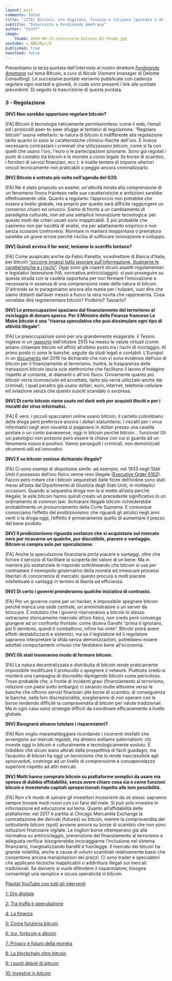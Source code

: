 ```yaml
---
layout: post
comments: false
title: "[ITA] Bitcoin: oro digitale, finanza e tulipani (puntata 3 di 11)"
subtitle: "Intervista a Ferdinando Ametrano"
author: "Staff"
image:
    thumb: 2019-06-25-intervista-bitcoin-03-thumb.jpg
youtube: v_NQkJBycjQ
published: true
newsfeed: false
---
```


Presentiamo la terza puntata dell'intervista al nostro direttore
[*Ferdinando Ametrano*](https://www.ametrano.net)
sul tema Bitcoin, a cura di *Nicole Vismara* (manager di Deloitte Consulting). Le successive puntate verranno pubblicate con cadenza regolare ogni martedì e giovedì, in coda sono presenti i link alle puntate precedenti. Di seguito la trascrizione di questa puntata.

### 3 - Regolazione

**[NV] Non sarebbe opportuno regolare bitcoin?**

[FA] Bitcoin è tecnologia nativamente permissionless: come il web, l’email ed i protocolli peer-to-peer sfugge ai tentativi di regolazione. “Regolare bitcoin” suona velleitario: la natura di bitcoin è indifferente alla regolazione tanto quanto lo sono le caratteristiche chimico-fisiche dell'oro. È invece necessario contrastare i criminali che utilizzassero bitcoin, come si fa con quelli che usano l'oro, l'euro o le partecipazioni azionarie. Sono già regolati i punti di contatto tra bitcoin e le monete a corso legale (le borse di scambio, i fornitori di servizi finanziari, ecc.): è inutile tentare di imporre ulteriori vincoli tecnicamente non praticabili o peggio ancora criminalizzarlo.

**[NV] Bitcoin è entrato più volte nell’agenda del G20.**

[FA] Ne è stato proposto un esame: un'attività mirata alla comprensione di un fenomeno finora frainteso nelle sue caratteristiche e ambizioni sarebbe effettivamente utile. Quanto a regolarlo: l’approccio non potrebbe che essere a livello globale, ma proprio per questo sarà difficile raggiungere un consenso chiaro ed univoco. Siamo di fronte a un cambiamento di paradigma culturale, non ad una semplice innovazione tecnologica: per questo molti dei criteri usuali sono inapplicabili. È più probabile che capiremo non per lucidità di analisi, ma per adattamento empirico e non senza scossoni controversi. Normare in maniera inopportuna o prematura sarebbe un grave errore perché rischia di soffocare innovazione e sviluppo.

**[NV] Quindi evviva il far west, teniamo lo sceriffo lontano?**

[FA] Come auspicato anche da Fabio Panetta, vicedirettore di Banca d’Italia, per bitcoin [“occorre innanzi tutto lavorare sull’informazione, illustrarne le caratteristiche e i rischi”](https://www.lastampa.it/2018/01/02/economia/i-nostri-istituti-fuori-gioco-se-non-innovano-amazon-pu-diventare-un-big-del-credito-0sg7dLD8aF6xF9F8qJ5q6O/pagina.html). Oggi sono già coperti alcuni aspetti regolamentari e legislativi (esenzione IVA, normativa antiriciclaggio): si può proseguire su questa strada con la cautela opportuna per non fermare l’innovazione e necessaria in assenza di una comprensione reale della natura di bitcoin. D'altronde se lo paragoniamo ancora alla mania per i tulipani, vuol dire che siamo distanti dall’aver messo a fuoco la vera novità che rappresenta. Cosa vorrebbe dire regolamentare bitcoin? Proibirlo? Tassarlo?

**[NV] Le preoccupazioni spaziano dal finanziamento del terrorismo al riciclaggio di denaro sporco. Per il Ministro delle Finanze francese Le Maire bitcoin è una “risorsa speculativa che può dissimulare ogni tipo di attività illegale”.**

[FA] Le preoccupazioni sono per ora grandemente esagerate: il Tesoro inglese in un [rapporto](https://www.gov.uk/government/publications/uk-national-risk-assessment-of-money-laundering-and-terrorist-financing) dell’ottobre 2015 ha messo le valute virtuali (come amano chiamare bitcoin ed affini) all’ultimo posto tra i rischi di riciclaggio. Al primo posto ci sono le banche, seguite da studi legali e contabili. L’Europol in un [documento](https://www.europol.europa.eu/publications-documents/changes-in-modus-operandi-of-islamic-state-terrorist-attacks) del 2016 ha dichiarato che non vi sono evidenze dell’uso di bitcoin per il finanziamento al terrorismo. Inoltre, la trasparenza delle transazioni bitcoin lascia scie elettroniche che facilitano il lavoro d'indagine rispetto al contante, ai diamanti o all'oro fisico. Ovviamente quanto più bitcoin verrà riconosciuto ed accettato, tanto più verrà utilizzato anche dai criminali, i quali peraltro già usano dollari, euro, internet, telefonia cellulare ed aviazione senza che questo susciti scandalo o sorpresa.

**[NV] Di certo bitcoin viene usato nel dark web per acquisti illeciti e per i riscatti dei virus informatici.**

[FA] È vero: i piccoli spacciatori online usano bitcoin; il cartello colombiano della droga però preferisce ancora i dollari statunitensi. I riscatti per i virus informatici negli anni novanta si pagavano in dollari presso una casella postale o un conto panamense, oggi in bitcoin perché bitcoin… funziona! Gli usi patologici non possono però essere la chiave con cui si guarda ad un fenomeno nuovo e positivo. Vanno perseguiti i criminali, non demonizzati strumenti utili ed innovativi.

**[NV] E se bitcoin venisse dichiarato illegale?**

[FA] Ci sono esempi di dispotismo simile: ad esempio, nel 1933 negli Stati Uniti il possesso dell’oro fisico venne reso illegale ([Executive Order 6102](https://en.wikipedia.org/wiki/Gold_Reserve_Act)). Faccio però notare che i bitcoin sequestrati dalle forze dell’ordine sono stati messi all’asta dal Dipartimento di Giustizia degli Stati Uniti, in molteplici occasioni. Quando si sequestra droga non la si mette all’asta perché illegale; le aste bitcoin hanno quindi creato un precedente significativo in un ordinamento di common law: dichiarare illegale bitcoin richiederebbe probabilmente un pronunciamento della Corte Suprema. E comunque conosciamo l’effetto del proibizionismo: che riguardi gli alcolici negli anni venti o la droga oggi, l’effetto è primariamente quello di aumentare il prezzo del bene proibito.

**[NV] Il proibizionismo riguarda sostanze che si acquistano sul mercato nero per ricavarne un qualche, pur discutibile, piacere o vantaggio. Bitcoin si compra solo per speculazione.**

[FA] Anche la speculazione finanziaria porta piacere e vantaggi, oltre che fornire il servizio di facilitare la scoperta del valore di un bene. Ma in maniera più sostanziale le rispondo sottolineando che bitcoin si usa per contrastare il monopolio governativo della moneta ed innescare processi libertari di concorrenza di mercato: questo procura a molti piacere intellettuale e vantaggi in termini di libertà ed efficienza.

**[NV] Di certo i governi prenderanno qualche iniziativa di contrasto.**

[FA] Per un governo come per un hacker, è impossibile spegnere bitcoin perché manca una sede centrale, un amministratore o un server da bloccare. È indubbio che i governi riserveranno a bitcoin lo stesso ostracismo storicamente riservato all’oro fisico, non credo però convenga giungere ad un confronto frontale: come diceva Gandhi “prima ti ignorano, poi ti deridono, quindi ti combattono, infine hai vinto”. Bitcoin potrà avere effetti destabilizzanti e sistemici, ma se il legislatore ed il regolatore sapranno interpretare la sfida senza demonizzazioni, potrebbero essere adottati comportamenti virtuosi che farebbero bene all'economia.

**[NV] Gli stati troveranno modo di fermare bitcoin.**

[FA] La natura decentralizzata e distribuita di bitcoin rende praticamente impossibile modificare il protocollo o spegnere il network. Piuttosto credo si monterà una campagna di discredito dipingendo bitcoin come pericoloso. Trovo probabile che, a fronte di incidenti gravi (finanziamento al terrorismo, relazioni con paesi sotto embargo) ci saranno multe altissime verso le banche che offrono servizi finanziari alle borse di scambio; di conseguenza le banche, nella loro discrezionalità, sceglieranno di non operare con le borse rendendo difficile la compravendita di bitcoin per valute tradizionali. Ma in ogni caso sono strategie difficili da coordinare efficacemente a livello globale.

**[NV] Bisognerà almeno tutelare i risparmiatori?**

[FA] Non voglio maramaldeggiare ricordando i ricorrenti misfatti che avvengono sui mercati regolati, ma almeno evitiamo paternalismi: chi investe oggi in bitcoin è culturalmente e tecnologicamente evoluto. È indubbio che alcuni siano attirati dalla prospettiva di facili guadagni, ma l’acquisto di bitcoin ha oggi un tecnicismo che lo rende inaccessibile agli sprovveduti, costringe ad un livello di comprensione e consapevolezza superiore rispetto ad altri mercati.

**[NV] Molti hanno comprato bitcoin su piattaforme semplici da usare ma spesso di dubbia affidabilità, senza avere chiaro cosa sia e come funzioni bitcoin e investendo capitali sproporzionati rispetto alle loro possibilità.**

[FA] Non c’è modo di salvare gli investitori incoscienti da sé stessi: sapranno sempre trovare modi nuovi con cui farsi del male. Si può solo investire in informazione ed educazione sul tema. Quanto all’affidabilità delle piattaforme: nel 2017 è partita al Chicago Mercantile Exchange la contrattazione dei derivati (futures) su bitcoin, mentre la compravendita del sottostante bitcoin (spot) avviene ancora su borse di scambio che non sono istituzioni finanziarie vigilate. Le migliori borse ottemperano già alla normativa su antiriciclaggio, prevenzione del finanziamento al terrorismo e adeguata verifica: bisognerebbe incoraggiarne l'inclusione nel sistema finanziario, marginalizzando banditi e fuorilegge. Il mercato dei bitcoin ha grande volatilità, anche a causa di volumi scambiati relativamente bassi che consentono ancora manipolazioni dei prezzi. Ci sono trader e speculatori che applicano tecniche inapplicabili o addirittura illegali sui mercati tradizionali. Se davvero si vuole difendere il risparmiatore, bisogna consentirgli una semplice e sicura operatività in bitcoin.

[Playlist YouTube con tutti gli interventi](https://www.youtube.com/playlist?list=PLTLa2tRY91LKw5CrWIFFeIws08Sr7q-jC)

[1: Oro digitale](https://dgi.io/2019/06/17/intervista-bitcoin-01.html)

[2: Tra truffa e speculazione](https://dgi.io/2019/06/20/intervista-bitcoin-02.html)

[4: La finanza](https://dgi.io/2019/06/27/intervista-bitcoin-04.html)

[5: Come funziona bitcoin](https://dgi.io/2019/07/02/intervista-bitcoin-05.html)

[6: Ico, forkcoin e altcoin](https://dgi.io/2019/07/04/intervista-bitcoin-06.html)

[7: Privacy e futuro della moneta](https://dgi.io/2019/07/09/intervista-bitcoin-07.html)

[8: La blockchain oltre bitcoin](https://dgi.io/2019/07/11/intervista-bitcoin-08.html)

[9: I punti deboli di bitcoin](https://dgi.io/2019/07/16/intervista-bitcoin-09.html)

[10: Investire in bitcoin](https://dgi.io/2019/07/18/intervista-bitcoin-10.html)
